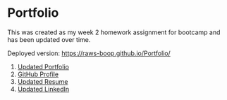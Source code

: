 # Portfolio
This was created as my week 2 homework assignment for bootcamp and has been updated over time.

Deployed version: https://raws-boop.github.io/Portfolio/
<a href="./assets/Images/screenshot" target="_blank">

1. [Updated Portfolio](https://github.com/raws-boop/Portfolio)
2. [GitHub Profile](https://github.com/raws-boop)
3. [Updated Resume](https://docs.google.com/document/d/1718PusYpHD3oOypqst69B8Kc_JwECe_t_5zPrQ64dVA/edit?usp=sharing)
4. [Updated LinkedIn](https://www.linkedin.com/in/ross-holtrop/)